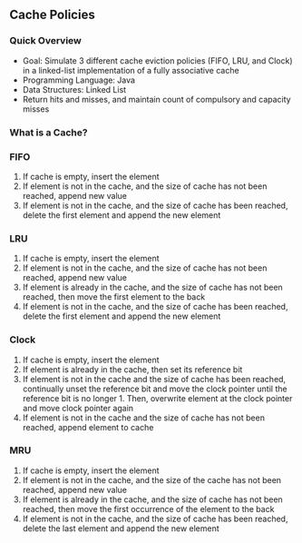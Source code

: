 ## Cache Policies

### Quick Overview
- Goal: Simulate 3 different cache eviction policies (FIFO, LRU, and Clock) in a linked-list implementation of a fully associative cache
- Programming Language: Java
- Data Structures: Linked List
- Return hits and misses, and maintain count of compulsory and capacity misses

### What is a Cache?

### FIFO
1. If cache is empty, insert the element
2. If element is not in the cache, and the size of cache has not been reached, append new value
3. If element is not in the cache, and the size of cache has been reached, delete the first element and append the new element

### LRU
1. If cache is empty, insert the element
2. If element is not in the cache, and the size of cache has not been reached, append new value
3. If element is already in the cache, and the size of cache has not been reached, then move the first element to the back
4. If element is not in the cache, and the size of cache has been reached, delete the first element and append the new element

### Clock
1. If cache is empty, insert the element
2. If element is already in the cache, then set its reference bit
3. If element is not in the cache and the size of cache has been reached, continually unset the reference bit and move the clock pointer until the reference bit is no longer 1. Then, overwrite element at the clock pointer and move clock pointer again
4. If element is not in the cache and the size of cache has not been reached, append element to cache

### MRU
1. If cache is empty, insert the element
2. If element is not in the cache, and the size of the cache has not been reached, append new value
3. If element is already in the cache, and the size of cache has not been reached, then move the first occurrence of the element to the back
4. If element is not in the cache, and the size of cache has been reached, delete the last element and append the new element
